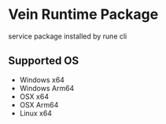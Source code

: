 # Vein Runtime Package

service package installed by rune cli

## Supported OS

- Windows x64
- Windows Arm64
- OSX x64
- OSX Arm64
- Linux x64